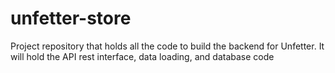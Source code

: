 # unfetter-store
Project repository that holds all the code to build the backend for Unfetter.  It will hold the API rest interface, data loading, and database code
